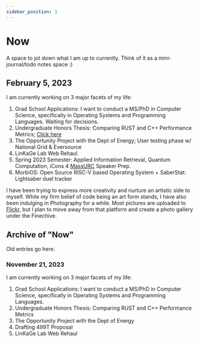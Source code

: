 ```yaml
---
sidebar_position: 3
---
```


# Now

A space to jot down what I am up to currently. Think of it as a mini-journal/todo notes space :)

## February 5, 2023

I am currently working on 3 major facets of my life:

1. Grad School Applications: I want to conduct a MS/PhD in Computer Science, specifically in Operating Systems and Programming Languages. Waiting for decisions.
2. Undergraduate Honors Thesis: Comparing RUST and C++ Performance Metrics; [Click here](https://suobset.github.io/iCons/iCons4)
3. The Opportunity Project with the Dept of Energy; User testing phase w/ National Grid & Eversource
4. LinKaGe Lab Web Rehaul.
5. Spring 2023 Semester: Applied Information Retrieval, Quantum Computation, iCons 4 [MassURC](https://honorspaths.honors.umass.edu/massurc) Speaker Prep.
6. MorbiOS: Open Source RISC-V based Operating System + SaberStat: Lightsaber duel tracker

I have been trying to express more creativity and nurture an artistic side to myself. While my firm belief of code being an art form stands, I have also been indulging in Photography for a while. Most pictures are uploaded to [Flickr](https://flickr.com/photos/suobset), but I plan to move away from that platform and create a photo gallery under the Finechive. 

## Archive of "Now"

Old entries go here.

### November 21, 2023

I am currently working on 3 major facets of my life:

1. Grad School Applications: I want to conduct a MS/PhD in Computer Science, specifically in Operating Systems and Programming Languages. 
2. Undergraduate Honors Thesis: Comparing RUST and C++ Performance Metrics
3. The Opportunity Project with the Dept of Energy
4. Drafting 499T Proposal
5. LinKaGe Lab Web Rehaul